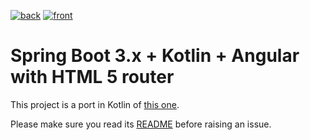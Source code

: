 [![back](https://github.com/mpalourdio/SpringBootKotlinAngular/actions/workflows/back.yml/badge.svg)](https://github.com/mpalourdio/SpringBootKotlinAngular/actions/workflows/back.yml)
[![front](https://github.com/mpalourdio/SpringBootKotlinAngular/actions/workflows/front.yml/badge.svg)](https://github.com/mpalourdio/SpringBootKotlinAngular/actions/workflows/front.yml)

Spring Boot 3.x + Kotlin + Angular with HTML 5 router
====================================================

This project is a port in Kotlin of [this one](https://github.com/mpalourdio/SpringBootAngularHTML5).

Please make sure you read its [README](https://github.com/mpalourdio/SpringBootAngularHTML5/blob/master/README.md) before raising an issue.
